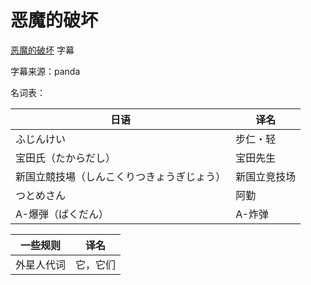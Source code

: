 # 恶魔的破坏

[恶魔的破坏](https://bgm.tv/subject/495562) 字幕

字幕来源：panda

名词表：

| 日语      | 译名 |
| ----------- | ----------- |
|ふじんけい|步仁・轻|
|宝田氏（たからだし）|宝田先生|
|新国立競技場（しんこくりつきょうぎじょう）|新国立竞技场|
|つとめさん|阿勤|
|A-爆弾（ばくだん）|A-炸弹|

| 一些规则      | 译名 |
| ----------- | ----------- |
|外星人代词|它，它们|